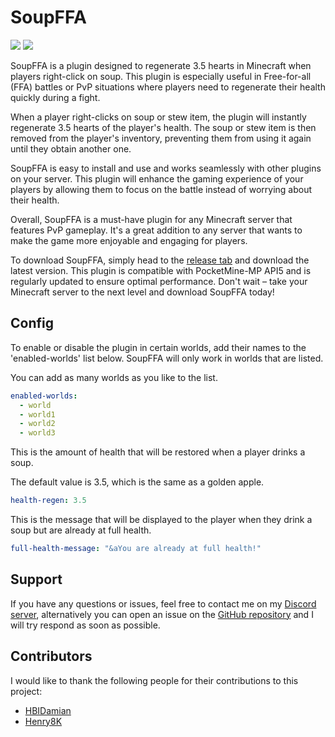 
# SoupFFA

[![](https://poggit.pmmp.io/shield.state/SoupFFA)](https://poggit.pmmp.io/p/SoupFFA)
[![](https://poggit.pmmp.io/shield.dl.total/SoupFFA)](https://poggit.pmmp.io/p/SoupFFA)

SoupFFA is a plugin designed to regenerate 3.5 hearts in Minecraft when players right-click on soup. This plugin is especially useful in Free-for-all (FFA) battles or PvP situations where players need to regenerate their health quickly during a fight.

When a player right-clicks on soup or stew item, the plugin will instantly regenerate 3.5 hearts of the player's health. The soup or stew item is then removed from the player's inventory, preventing them from using it again until they obtain another one.

SoupFFA is easy to install and use and works seamlessly with other plugins on your server. This plugin will enhance the gaming experience of your players by allowing them to focus on the battle instead of worrying about their health.

Overall, SoupFFA is a must-have plugin for any Minecraft server that features PvP gameplay. It's a great addition to any server that wants to make the game more enjoyable and engaging for players.

To download SoupFFA, simply head to the [release tab](https://github.com/AshiePleb/SoupFFA/releases/latest) and download the latest version. This plugin is compatible with PocketMine-MP API5 and is regularly updated to ensure optimal performance. Don't wait – take your Minecraft server to the next level and download SoupFFA today!

## Config

To enable or disable the plugin in certain worlds, add their names to the 'enabled-worlds' list below. SoupFFA will only work in worlds that are listed.

You can add as many worlds as you like to the list.

```yaml
enabled-worlds:
  - world
  - world1
  - world2
  - world3
```

This is the amount of health that will be restored when a player drinks a soup.

The default value is 3.5, which is the same as a golden apple.
```yaml
health-regen: 3.5
```

This is the message that will be displayed to the player when they drink a soup but are already at full health.
```yaml
full-health-message: "&aYou are already at full health!"
```

## Support

If you have any questions or issues, feel free to contact me on my [Discord server](https://discord.gg/SM7xE3pSK8), alternatively you can open an issue on the [GitHub repository](https://github.com/AshiePleb/SoupFFA/issues) and I will try respond as soon as possible.

## Contributors

I would like to thank the following people for their contributions to this project:

- [HBIDamian](https://github.com/HBIDamian)
- [Henry8K](https://github.com/Henry8K)